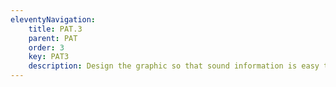 ```yaml
---
eleventyNavigation:
    title: PAT.3
    parent: PAT
    order: 3
    key: PAT3
    description: Design the graphic so that sound information is easy to add or change, and easy for blind students to access.
---
```

